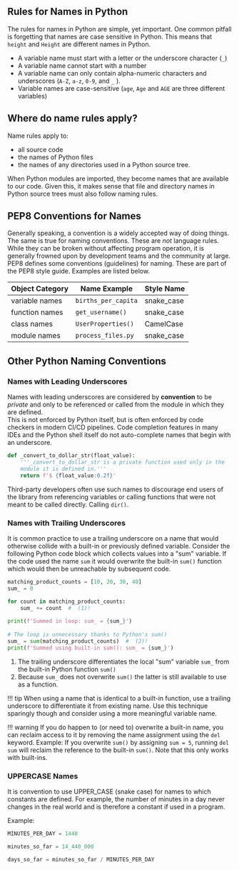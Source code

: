 ## Rules for Names in Python
The rules for names in Python are simple, yet important. One common
pitfall is forgetting that names are case sensitive in Python. This
means that `height` and `Height` are different names in Python.

- A variable name must start with a letter or the underscore character
  (`_`)
- A variable name cannot start with a number
- A variable name can only contain alpha-numeric characters and
  underscores (`A-Z`, `a-z`, `0-9`, and `_` ).
- Variable names are case-sensitive (`age`, `Age` and `AGE` are three
  different variables)

## Where do name rules apply?
Name rules apply to:

- all source code
- the names of Python files
- the names of any directories used in a Python source tree.

When Python modules are imported, they become names that are available to our code.  Given this, it makes sense that file and directory names in Python source trees must also follow naming rules.

## PEP8 Conventions for Names
Generally speaking, a convention is a widely accepted way of doing things. The same is 
true for naming conventions. These are *not* language rules. While they can be broken 
without affecting program operation, it is generally frowned upon by development teams 
and the community at large. PEP8 defines some conventions (guidelines) for naming. 
These are part of the PEP8 style guide. Examples are listed below.

| Object Category   |  Name Example     | Style Name    |
|-------------------|-------------------|---------------|
| variable names    | `births_per_capita` | snake_case    |
| function names    | `get_username()`    | snake_case    |
| class names       | `UserProperties()`  | CamelCase     |
| module names      | `process_files.py`  | snake_case    |


## Other Python Naming Conventions

### Names with Leading Underscores
Names with leading underscores are considered by **convention** to be *private* and only 
to be referenced or called from the module in which they are defined.  
This is not enforced by Python itself, but is often enforced by code checkers in 
modern CI/CD pipelines. Code completion features in many IDEs and the Python shell 
itself do not auto-complete names that begin with an underscore.

```py title="leading_underscores.py"
def _convert_to_dollar_str(float_value):
    '''_convert_to_dollar_str is a private function used only in the 
    module it is defined in.'''
    return f'$ {float_value:0.2f}'
```

Third-party developers often use such names to discourage end users of the library 
from referencing variables or calling functions that were not meant to be called 
directly. Calling `dir()`. 

### Names with Trailing Underscores
It is common practice to use a trailing underscore on a name that would otherwise 
collide with a built-in or previously defined variable. Consider the following Python 
code block which collects values into a "sum" variable. If the code used the name 
`sum` it would overwrite the built-in `sum()` function which would then be unreachable 
by subsequent code.

```py title="trailing_underscores.py"
matching_product_counts = [10, 20, 30, 40]
sum_ = 0

for count in matching_product_counts:
    sum_ += count  #  (1)! 
    
print(f'Summed in loop: sum_ = {sum_}')
    
# The loop is unnecessary thanks to Python's sum()
sum_ = sum(matching_product_counts)  #  (2)!
print(f'Summed using built-in sum(): sum_ = {sum_}')
```

1. The trailing underscore differentiates the local "sum" variable `sum_` from the 
   built-in Python function `sum()`
2. Because `sum_` does not overwrite `sum()` the latter is still available to use as a 
   function.

!!! tip
    When using a name that is identical to a built-in function, use a trailing 
    underscore to differentiate it from existing name. Use this technique sparingly 
    though and consider using a more meaningful variable name.   


!!! warning
    If you do happen to (or need to) overwrite a built-in name, you can reclaim access 
    to it by removing the name assignment using the `del` keyword. Example: If you 
    overwrite `sum()` by assigning `sum = 5`, running `del sum` will reclaim the 
    reference to the built-in `sum()`. Note that this only works with built-ins.  

### UPPERCASE Names
It is convention to use UPPER_CASE (snake case) for names to which constants are 
defined.  For example, the number of minutes in a day never changes in the real world 
and is therefore a constant if used in a program. 

Example:

```py
MINUTES_PER_DAY = 1440

minutes_so_far = 14_440_000

days_so_far = minutes_so_far / MINUTES_PER_DAY
```















